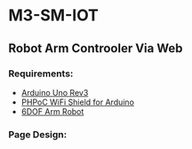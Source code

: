 # M3-SM-IOT

## Robot Arm Controoler Via Web

### Requirements: 

<ul>
  <li><a href="https://store.arduino.cc/products/arduino-uno-rev3/" target="_blank">Arduino Uno Rev3</a></li>
  <li><a href="https://www.phpoc.com/phpoc_wifi_shield.php" target="_blank">PHPoC WiFi Shield for Arduino</a></li>
  <li><a href="https://www.amazon.com/6DOF-Robot-Arm/s?k=6DOF+Robot+Arm" target="_blank">6DOF Arm Robot</a></li>
</ul>

### Page Design: 

